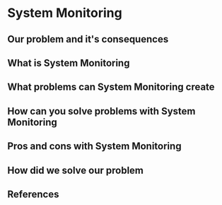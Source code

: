 # System Monitoring
## Our problem and it's consequences
## What is System Monitoring
## What problems can System Monitoring create
## How can you solve problems with System Monitoring
## Pros and cons with System Monitoring
## How did we solve our problem
## References
